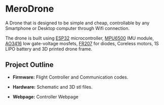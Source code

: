 # MeroDrone
A Drone that is designed to be simple and cheap, controllable by any Smartphone or Desktop computer through Wifi connection.

The drone is built using [ESP32](https://www.espressif.com/en/products/socs/esp32) microcontroller, [MPU6500](https://invensense.tdk.com/wp-content/uploads/2020/06/PS-MPU-6500A-01-v1.3.pdf) IMU module, [AO3416](https://www.aosmd.com/sites/default/files/res/datasheets/AO3416.pdf) low gate-voltage mosfets, [FR207](https://www.mouser.com/datasheet/2/395/FR201-231688.pdf) for diodes, Coreless motors, 1S LIPO battery and 3D printed drone frame. 

## Project Outline
- <B>Firmware:</B> Flight Controller and Communication codes.

- <B>Hardware:</B> Schematic and 3D stl files.

- <B>Webpage:</B> Controller Webpage
